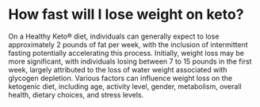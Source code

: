 # How fast will I lose weight on keto?

On a Healthy Keto® diet, individuals can generally expect to lose approximately 2 pounds of fat per week, with the inclusion of intermittent fasting potentially accelerating this process. Initially, weight loss may be more significant, with individuals losing between 7 to 15 pounds in the first week, largely attributed to the loss of water weight associated with glycogen depletion. Various factors can influence weight loss on the ketogenic diet, including age, activity level, gender, metabolism, overall health, dietary choices, and stress levels.